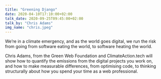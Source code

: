 ```yaml
---
title: "Greening Django"
date: 2020-04-10T17:10:00+02:00
talk_date: 2020-09-25T09:45:00+02:00
talk_by: "Chris Adams"
img_name: "chris.jpeg"
---
```


We’re in a climate emergency, and as the world goes digital, we run the risk from going from software eating the world, to software heating the world.

Chris Adams, from the Green Web Foundation and ClimateAction.tech will show how to quantify the emissions from the digital projects you work on, and how to make measurable differences, from optimising code, to thinking structurally about how you spend your time as a web professional.
